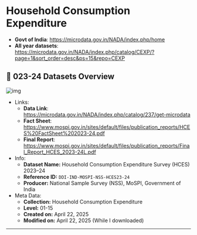 # Household Consumption Expenditure

- **Govt of India**: https://microdata.gov.in/NADA/index.php/home
- **All year datasets**: https://microdata.gov.in/NADA/index.php/catalog/CEXP/?page=1&sort_order=desc&ps=15&repo=CEXP
  
## 🧾 023-24 Datasets Overview
![img](https://microdata.gov.in/NADA/files/hce.jpg?v=1745322445)
- Links:
    - **Data Link**: https://microdata.gov.in/NADA/index.php/catalog/237/get-microdata
    - **Fact Sheet**: https://www.mospi.gov.in/sites/default/files/publication_reports/HCES%20FactSheet%202023-24.pdf
    - **Final Report**: https://www.mospi.gov.in/sites/default/files/publication_reports/Final_Report_HCES_2023-24L.pdf
- Info:
    - **Dataset Name:** Household Consumption Expenditure Survey (HCES) 2023–24
    - **Reference ID:** `DDI-IND-MOSPI-NSS-HCES23-24`
    - **Producer:** National Sample Survey (NSS), MoSPI, Government of India
- Meta Data:
    - **Collection:** Household Consumption Expenditure
    - **Level:** 01-15
    - **Created on:** April 22, 2025
    - **Modified on:** April 22, 2025 (While I downloaded)

---